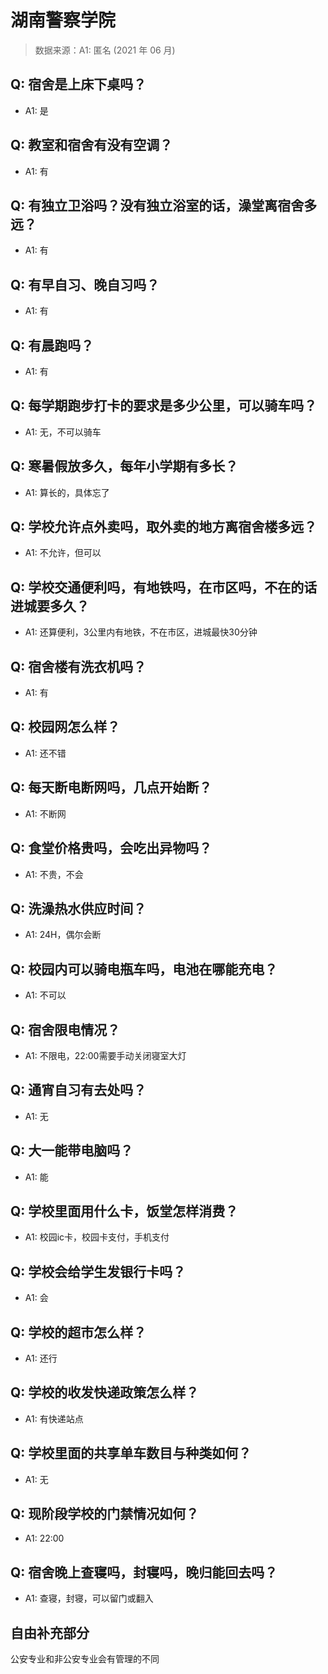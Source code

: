 # 湖南警察学院

> 数据来源：A1: 匿名 (2021 年 06 月)

## Q: 宿舍是上床下桌吗？

- A1: 是

## Q: 教室和宿舍有没有空调？

- A1: 有

## Q: 有独立卫浴吗？没有独立浴室的话，澡堂离宿舍多远？

- A1: 有

## Q: 有早自习、晚自习吗？

- A1: 有

## Q: 有晨跑吗？

- A1: 有

## Q: 每学期跑步打卡的要求是多少公里，可以骑车吗？

- A1: 无，不可以骑车

## Q: 寒暑假放多久，每年小学期有多长？

- A1: 算长的，具体忘了

## Q: 学校允许点外卖吗，取外卖的地方离宿舍楼多远？

- A1: 不允许，但可以

## Q: 学校交通便利吗，有地铁吗，在市区吗，不在的话进城要多久？

- A1: 还算便利，3公里内有地铁，不在市区，进城最快30分钟

## Q: 宿舍楼有洗衣机吗？

- A1: 有

## Q: 校园网怎么样？

- A1: 还不错

## Q: 每天断电断网吗，几点开始断？

- A1: 不断网

## Q: 食堂价格贵吗，会吃出异物吗？

- A1: 不贵，不会

## Q: 洗澡热水供应时间？

- A1: 24H，偶尔会断

## Q: 校园内可以骑电瓶车吗，电池在哪能充电？

- A1: 不可以

## Q: 宿舍限电情况？

- A1: 不限电，22:00需要手动关闭寝室大灯

## Q: 通宵自习有去处吗？

- A1: 无

## Q: 大一能带电脑吗？

- A1: 能

## Q: 学校里面用什么卡，饭堂怎样消费？

- A1: 校园ic卡，校园卡支付，手机支付

## Q: 学校会给学生发银行卡吗？

- A1: 会

## Q: 学校的超市怎么样？

- A1: 还行

## Q: 学校的收发快递政策怎么样？

- A1: 有快递站点

## Q: 学校里面的共享单车数目与种类如何？

- A1: 无

## Q: 现阶段学校的门禁情况如何？

- A1: 22:00

## Q: 宿舍晚上查寝吗，封寝吗，晚归能回去吗？

- A1: 查寝，封寝，可以留门或翻入

## 自由补充部分

公安专业和非公安专业会有管理的不同